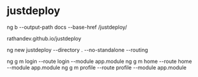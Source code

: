 # justdeploy

ng b --output-path docs --base-href /justdeploy/

rathandev.github.io/justdeploy

ng new justdeploy --directory . --no-standalone --routing 

ng g m login --route login --module app.module
ng g m home --route home --module app.module
ng g m profile --route profile --module app.module










